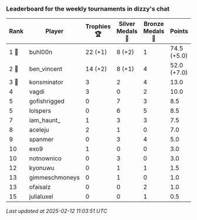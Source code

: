 ### Leaderboard for the weekly tournaments in dizzy's chat
| Rank | Player | Trophies 🏆 | Silver Medals 🥈 | Bronze Medals 🥉 | Points |
|------|--------|-------------|------------------|------------------|--------|
| 1 🥇 | buhl00n | 22 (+1) | 8 (+2) | 1 | 74.5 (+5.0) |
| 2 🥈 | ben_vincent | 14 (+2) | 8 (+1) | 4 | 52.0 (+7.0) |
| 3 🥉 | konsminator | 3 | 2 | 4 | 13.0 |
| 4 | vagdi | 3 | 0 | 2 | 10.0 |
| 5 | gofishrigged | 0 | 7 | 3 | 8.5 |
| 5 | lolspers | 0 | 6 | 5 | 8.5 |
| 7 | iam_haunt_ | 1 | 3 | 3 | 7.5 |
| 8 | aceleju | 2 | 1 | 0 | 7.0 |
| 9 | spanmer | 0 | 3 | 4 | 5.0 |
| 10 | exo9 | 1 | 0 | 0 | 3.0 |
| 10 | notnownico | 0 | 3 | 0 | 3.0 |
| 12 | kyonuwu | 0 | 1 | 1 | 1.5 |
| 13 | gimmeschmoneys | 0 | 1 | 0 | 1.0 |
| 13 | ofaisalz | 0 | 0 | 2 | 1.0 |
| 15 | julialuxel | 0 | 0 | 1 | 0.5 |

_Last updated at 2025-02-12 11:03:51 UTC_